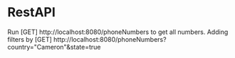 # RestAPI
Run [GET] http://localhost:8080/phoneNumbers to get all numbers.
Adding filters by [GET] http://localhost:8080/phoneNumbers?country="Cameron"&state=true
